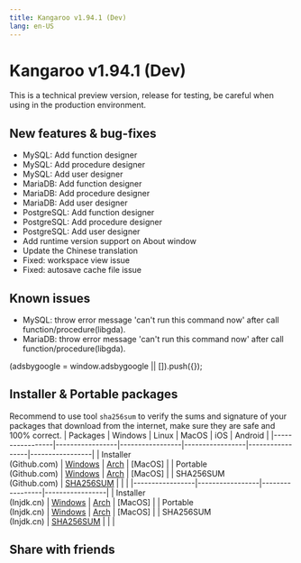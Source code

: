 ```yaml
---
title: Kangaroo v1.94.1 (Dev)
lang: en-US
---
```


# Kangaroo v1.94.1 (Dev)
This is a technical preview version, release for testing, be careful when using in the production environment.

## New features & bug-fixes
- MySQL: Add function designer
- MySQL: Add procedure designer
- MySQL: Add user designer
- MariaDB: Add function designer
- MariaDB: Add procedure designer
- MariaDB: Add user designer
- PostgreSQL: Add function designer
- PostgreSQL: Add procedure designer
- PostgreSQL: Add user designer
- Add runtime version support on About window
- Update the Chinese translation
- Fixed: workspace view issue
- Fixed: autosave cache file issue

## Known issues 
- MySQL: throw error message 'can't run this command now' after call function/procedure(libgda).
- MariaDB: throw error message 'can't run this command now' after call function/procedure(libgda).

<div>
    <script2 type="text/javascript" async="true" src="https://pagead2.googlesyndication.com/pagead/js/adsbygoogle.js" />
    <ins class="adsbygoogle"
        style="display:block; text-align:center;"
        data-ad-layout="in-article"
        data-ad-format="fluid"
        data-ad-client="ca-pub-3975819313740938"
        data-ad-slot="6760827895"></ins>
    <script2 type="text/javascript">
        (adsbygoogle = window.adsbygoogle || []).push({});
    </script2>
</div>

## Installer & Portable packages
Recommend to use tool `sha256sum` to verify the sums and signature of your packages that download from the internet, make sure they are safe and 100% correct.
| Packages        | Windows         | Linux           | MacOS           | iOS             | Android         |
|-----------------|-----------------|-----------------|-----------------|-----------------|-----------------|
| Installer<br/>(Github.com) | [Windows](https://github.com/dbkangaroo/kangaroo/releases/download/v1.94.1.220501/kangaroo-1.94.1.220501-AMD64.exe) | [Arch](https://github.com/dbkangaroo/kangaroo/releases/download/v1.94.1.220501/kangaroo-1.94.1.220501-1-x86_64.pkg.tar.zst) | [MacOS] |
| Portable<br/>(Github.com) | [Windows](https://github.com/dbkangaroo/kangaroo/releases/download/v1.94.1.220501/kangaroo-1.94.1.220501-AMD64.7z) | [Arch](https://github.com/dbkangaroo/kangaroo/releases/download/v1.94.1.220501/kangaroo-1.94.1.220501-arch.tar.gz) | [MacOS] |
| SHA256SUM<br/>(Github.com) | [SHA256SUM](https://github.com/dbkangaroo/kangaroo/releases/download/v1.94.1.220501/kangaroo-1.94.1.220501.sha256sum) | | |
|-----------------|-----------------|-----------------|-----------------|
| Installer<br/>(Injdk.cn) | [Windows](https://d4.injdk.cn/dbkangaroo/v1.94.1.220501/kangaroo-1.94.1.220501-AMD64.exe) | [Arch](https://d4.injdk.cn/dbkangaroo/v1.94.1.220501/kangaroo-1.94.1.220501-1-x86_64.pkg.tar.zst) | [MacOS] |
| Portable<br/>(Injdk.cn)  | [Windows](https://d4.injdk.cn/dbkangaroo/v1.94.1.220501/kangaroo-1.94.1.220501-AMD64.7z) | [Arch](https://d4.injdk.cn/dbkangaroo/v1.94.1.220501/kangaroo-1.94.1.220501-arch.tar.gz) | [MacOS] |
| SHA256SUM<br/>(Injdk.cn) | [SHA256SUM](https://d4.injdk.cn/dbkangaroo/v1.94.1.220501/kangaroo-1.94.1.220501.sha256sum) | | |


## Share with friends
<social-share :networks="['facebook', 'twitter', 'whatsapp', 'telegram', 'linkedin', 'reddit', 'line', 'skype', 'pinterest']" />